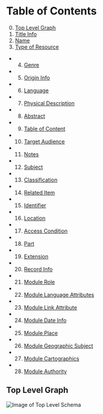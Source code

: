 # Table of Contents
0. [Top Level Graph](#top-level-graph)
1. [Title Info](#title-info)
2. [Name](#name)
3. [Type of Resource](#type-of-resource)
- 4. [Genre](#genre)
- 5. [Origin Info](#origin-info)
- 6. [Language](#language)
- 7. [Physical Description](#physical-description)
- 8. [Abstract](#abstract)
- 9. [Table of Content](#table-of-content)
- 10. [Target Audience](#target-audience)
- 11. [Notes](#notes)
- 12. [Subject](#subject)
- 13. [Classification](#classification)
- 14. [Related Item](#related-item)
- 15. [Identifier](#identifier)
- 16. [Location](#location)
- 17. [Access Condition](#access-condition)
- 18. [Part](#part)
- 19. [Extension](#extension)
- 20. [Record Info](#record-info)
- 21. [Module Role](#module-role)
- 22. [Module Language Attributes](#module-language-attributes)
- 23. [Module Link Attribute](#module-link-attributes)
- 24. [Module Date Info](#module-date-info)
- 25. [Module Place](#module-place)
- 26. [Module Geographic Subject](#module-geographic-subject)
- 27. [Module Cartographics](#module-cartographics)
- 28. [Module Authority](#module-authority)


## Top Level Graph
![Image of Top Level Schema](top_level.png "Top Level Schema")
